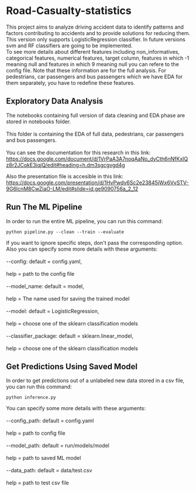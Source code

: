 # Road-Casualty-statistics
This project aims to analyze driving accident data to identify patterns and factors contributing to accidents and to provide solutions for reducing them.
This version only supports LogisticRegression classifier. In future versions svm and RF classifiers are going to be implemented.  <br>
To see more details about different features including non_informatives, categorical features, numerical features, target column, features in which -1 meaning null and  features in which 9 meaning null you can refere to the config file. Note that these information are for the full analysis. For pedestrians, car passengers and bus passengers which we have EDA for them separately, you have to redefine these features.

## Exploratory Data Analysis
The notebooks containing full version of data cleaning and EDA phase are stored in notebooks folder.  <br>  
This folder is containing the EDA of full data, pedestrians, car passengers and bus passengers.  <br>  
You can see the documentation for this research in this link:
https://docs.google.com/document/d/1VrPaA3A7noqAaNo_dyCth6nNfKxIQz8r2JCokE3iqjQ/edit#heading=h.dm3sgcgvgd4g

Also the presentation file is accesible in this link:
https://docs.google.com/presentation/d/1HvPwdv6Sc2e23845jWx6VvSTV-9G6lcnM8CwZiaO-LM/edit#slide=id.ge9090756a_2_12

## Run The ML Pipeline
In order to run the entire ML pipeline, you can run this command:

```shell
python pipeline.py --clean --train --evaluate
```
If you want to ignore specific steps, don't pass the corresponding option. Also you can specify some more details with these arguments:  <br>  
--config: default = config.yaml,  <br>  
          help = path to the config file  <br>  
--model_name: default = model,  <br>  
              help = The name used for saving the trained model  <br>  
--model: default = LogisticRegression,  <br>  
          help = choose one of the sklearn classification models  <br>  
--classifier_package: default = sklearn.linear_model,  <br>  
                      help = choose one of the sklearn classification models  <br>  

## Get Predictions Using Saved Model
In order to get predictions out of a unlabeled new data stored in a csv file, you can run this command:

```shell
python inference.py 
```
You can specify some more details with these arguments:  <br>  
--config_path: default = config.yaml  <br>  
               help = path to config file  <br>  
--model_path: default = run/models/model  <br>  
                    help = path to saved ML model  <br>  
--data_path: default = data/test.csv  <br>  
                    help = path to test csv file  <br>  
